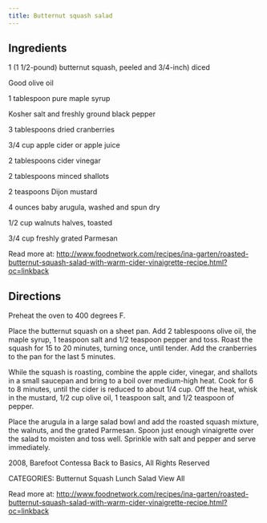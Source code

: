```yaml
---
title: Butternut squash salad
---
```

## Ingredients

1 (1 1/2-pound) butternut squash, peeled and 3/4-inch) diced

Good olive oil

1 tablespoon pure maple syrup

Kosher salt and freshly ground black pepper

3 tablespoons dried cranberries

3/4 cup apple cider or apple juice

2 tablespoons cider vinegar

2 tablespoons minced shallots

2 teaspoons Dijon mustard

4 ounces baby arugula, washed and spun dry

1/2 cup walnuts halves, toasted

3/4 cup freshly grated Parmesan

Read more at: http://www.foodnetwork.com/recipes/ina-garten/roasted-butternut-squash-salad-with-warm-cider-vinaigrette-recipe.html?oc=linkback

## Directions

Preheat the oven to 400 degrees F.

Place the butternut squash on a sheet pan. Add 2 tablespoons olive oil, the maple syrup, 1 teaspoon salt and 1/2 teaspoon pepper and toss. Roast the squash for 15 to 20 minutes, turning once, until tender. Add the cranberries to the pan for the last 5 minutes.

While the squash is roasting, combine the apple cider, vinegar, and shallots in a small saucepan and bring to a boil over medium-high heat. Cook for 6 to 8 minutes, until the cider is reduced to about 1/4 cup. Off the heat, whisk in the mustard, 1/2 cup olive oil, 1 teaspoon salt, and 1/2 teaspoon of pepper.

Place the arugula in a large salad bowl and add the roasted squash mixture, the walnuts, and the grated Parmesan. Spoon just enough vinaigrette over the salad to moisten and toss well. Sprinkle with salt and pepper and serve immediately.

2008, Barefoot Contessa Back to Basics, All Rights Reserved

CATEGORIES: Butternut Squash Lunch Salad View All

Read more at: http://www.foodnetwork.com/recipes/ina-garten/roasted-butternut-squash-salad-with-warm-cider-vinaigrette-recipe.html?oc=linkback